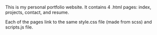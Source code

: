 This is my personal portfolio website. It contains 4 .html pages: index, projects, contact, and resume. 

Each of the pages link to the same style.css file (made from scss) and scripts.js file.